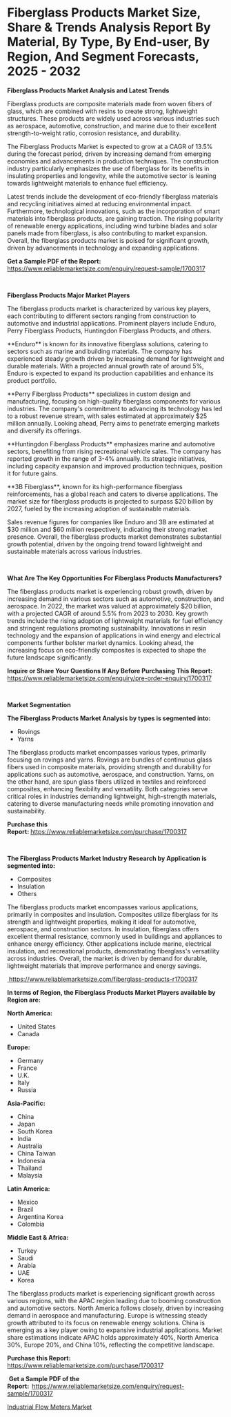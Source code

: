 <p><h1>Fiberglass Products Market Size, Share & Trends Analysis Report By Material, By Type, By End-user, By Region, And Segment Forecasts, 2025 - 2032</h1></p><p><strong>Fiberglass Products Market Analysis and Latest Trends</strong></p>
<p><p>Fiberglass products are composite materials made from woven fibers of glass, which are combined with resins to create strong, lightweight structures. These products are widely used across various industries such as aerospace, automotive, construction, and marine due to their excellent strength-to-weight ratio, corrosion resistance, and durability. </p><p>The Fiberglass Products Market is expected to grow at a CAGR of 13.5% during the forecast period, driven by increasing demand from emerging economies and advancements in production techniques. The construction industry particularly emphasizes the use of fiberglass for its benefits in insulating properties and longevity, while the automotive sector is leaning towards lightweight materials to enhance fuel efficiency. </p><p>Latest trends include the development of eco-friendly fiberglass materials and recycling initiatives aimed at reducing environmental impact. Furthermore, technological innovations, such as the incorporation of smart materials into fiberglass products, are gaining traction. The rising popularity of renewable energy applications, including wind turbine blades and solar panels made from fiberglass, is also contributing to market expansion. Overall, the fiberglass products market is poised for significant growth, driven by advancements in technology and expanding applications.</p></p>
<p><strong>Get a Sample PDF of the Report:&nbsp;</strong> <a href="https://www.reliablemarketsize.com/enquiry/request-sample/1700317?utm_campaign=1897&utm_medium=2&utm_source=Github&utm_content=ia&utm_term=09012025&utm_id=fiberglass-products">https://www.reliablemarketsize.com/enquiry/request-sample/1700317</a></p>
<p>&nbsp;</p>
<p><strong>Fiberglass Products Major Market Players</strong></p>
<p><p>The fiberglass products market is characterized by various key players, each contributing to different sectors ranging from construction to automotive and industrial applications. Prominent players include Enduro, Perry Fiberglass Products, Huntingdon Fiberglass Products, and others.</p><p>**Enduro** is known for its innovative fiberglass solutions, catering to sectors such as marine and building materials. The company has experienced steady growth driven by increasing demand for lightweight and durable materials. With a projected annual growth rate of around 5%, Enduro is expected to expand its production capabilities and enhance its product portfolio.</p><p>**Perry Fiberglass Products** specializes in custom design and manufacturing, focusing on high-quality fiberglass components for various industries. The company's commitment to advancing its technology has led to a robust revenue stream, with sales estimated at approximately $25 million annually. Looking ahead, Perry aims to penetrate emerging markets and diversify its offerings.</p><p>**Huntingdon Fiberglass Products** emphasizes marine and automotive sectors, benefiting from rising recreational vehicle sales. The company has reported growth in the range of 3-4% annually. Its strategic initiatives, including capacity expansion and improved production techniques, position it for future gains.</p><p>**3B Fiberglass**, known for its high-performance fiberglass reinforcements, has a global reach and caters to diverse applications. The market size for fiberglass products is projected to surpass $20 billion by 2027, fueled by the increasing adoption of sustainable materials.</p><p>Sales revenue figures for companies like Enduro and 3B are estimated at $30 million and $60 million respectively, indicating their strong market presence. Overall, the fiberglass products market demonstrates substantial growth potential, driven by the ongoing trend toward lightweight and sustainable materials across various industries.</p></p>
<p>&nbsp;</p>
<p><strong>What Are The Key Opportunities For Fiberglass Products Manufacturers?</strong></p>
<p><p>The fiberglass products market is experiencing robust growth, driven by increasing demand in various sectors such as automotive, construction, and aerospace. In 2022, the market was valued at approximately $20 billion, with a projected CAGR of around 5.5% from 2023 to 2030. Key growth trends include the rising adoption of lightweight materials for fuel efficiency and stringent regulations promoting sustainability. Innovations in resin technology and the expansion of applications in wind energy and electrical components further bolster market dynamics. Looking ahead, the increasing focus on eco-friendly composites is expected to shape the future landscape significantly.</p></p>
<p><strong>Inquire or Share Your Questions If Any Before Purchasing This Report:</strong> <a href="https://www.reliablemarketsize.com/enquiry/pre-order-enquiry/1700317?utm_campaign=1897&utm_medium=2&utm_source=Github&utm_content=ia&utm_term=09012025&utm_id=fiberglass-products">https://www.reliablemarketsize.com/enquiry/pre-order-enquiry/1700317</a></p>
<p>&nbsp;</p>
<p><strong>Market Segmentation</strong></p>
<p><strong>The Fiberglass Products Market Analysis by types is segmented into:</strong></p>
<p><ul><li>Rovings</li><li>Yarns</li></ul></p>
<p><p>The fiberglass products market encompasses various types, primarily focusing on rovings and yarns. Rovings are bundles of continuous glass fibers used in composite materials, providing strength and durability for applications such as automotive, aerospace, and construction. Yarns, on the other hand, are spun glass fibers utilized in textiles and reinforced composites, enhancing flexibility and versatility. Both categories serve critical roles in industries demanding lightweight, high-strength materials, catering to diverse manufacturing needs while promoting innovation and sustainability.</p></p>
<p><strong>Purchase this Report:&nbsp;</strong><a href="https://www.reliablemarketsize.com/purchase/1700317?utm_campaign=1897&utm_medium=2&utm_source=Github&utm_content=ia&utm_term=09012025&utm_id=fiberglass-products">https://www.reliablemarketsize.com/purchase/1700317</a></p>
<p>&nbsp;</p>
<p><strong>The Fiberglass Products Market Industry Research by Application is segmented into:</strong></p>
<p><ul><li>Composites</li><li>Insulation</li><li>Others</li></ul></p>
<p><p>The fiberglass products market encompasses various applications, primarily in composites and insulation. Composites utilize fiberglass for its strength and lightweight properties, making it ideal for automotive, aerospace, and construction sectors. In insulation, fiberglass offers excellent thermal resistance, commonly used in buildings and appliances to enhance energy efficiency. Other applications include marine, electrical insulation, and recreational products, demonstrating fiberglass's versatility across industries. Overall, the market is driven by demand for durable, lightweight materials that improve performance and energy savings.</p></p>
<p><a href="https://www.reliablemarketsize.com/fiberglass-products-r1700317?utm_campaign=1897&utm_medium=2&utm_source=Github&utm_content=ia&utm_term=09012025&utm_id=fiberglass-products">&nbsp;https://www.reliablemarketsize.com/fiberglass-products-r1700317</a></p>
<p><strong>In terms of Region, the Fiberglass Products Market Players available by Region are:</strong></p>
<p>
    <p> <strong> North America: </strong>
        <ul>
            <li>United States</li>
            <li>Canada</li>
        </ul>
        </p> 
    <p> <strong> Europe: </strong>
        <ul>
            <li>Germany</li>
            <li>France</li>
            <li>U.K.</li>
            <li>Italy</li>
            <li>Russia</li>
        </ul>
        </p> 
    <p> <strong> Asia-Pacific: </strong>
        <ul>
            <li>China</li>
            <li>Japan</li>
            <li>South Korea</li>
            <li>India</li>
            <li>Australia</li>
            <li>China Taiwan</li>
            <li>Indonesia</li>
            <li>Thailand</li>
            <li>Malaysia</li>
        </ul>
        </p> 
    <p> <strong> Latin America: </strong>
        <ul>
            <li>Mexico</li>
            <li>Brazil</li>
            <li>Argentina Korea</li>
            <li>Colombia</li>
        </ul>
        </p> 
    <p> <strong> Middle East & Africa: </strong>
        <ul>
            <li>Turkey</li>
            <li>Saudi</li>
            <li>Arabia</li>
            <li>UAE</li>
            <li>Korea</li>
        </ul>
    </p>
    </p>
<p><p>The fiberglass products market is experiencing significant growth across various regions, with the APAC region leading due to booming construction and automotive sectors. North America follows closely, driven by increasing demand in aerospace and manufacturing. Europe is witnessing steady growth attributed to its focus on renewable energy solutions. China is emerging as a key player owing to expansive industrial applications. Market share estimations indicate APAC holds approximately 40%, North America 30%, Europe 20%, and China 10%, reflecting the competitive landscape.</p></p>
<p><strong>Purchase this Report: </strong><a href="https://www.reliablemarketsize.com/purchase/1700317?utm_campaign=1897&utm_medium=2&utm_source=Github&utm_content=ia&utm_term=09012025&utm_id=fiberglass-products">https://www.reliablemarketsize.com/purchase/1700317</a></p>
<p>&nbsp;<strong>Get a Sample PDF of the Report:&nbsp;&nbsp;</strong><a href="https://www.reliablemarketsize.com/enquiry/request-sample/1700317?utm_campaign=1897&utm_medium=2&utm_source=Github&utm_content=ia&utm_term=09012025&utm_id=fiberglass-products">https://www.reliablemarketsize.com/enquiry/request-sample/1700317</a></p>
<p><strong></strong></p>
<p><p><a href="https://github.com/ChiragRP21/Market-Research-Report-List-7/blob/main/industrial-flow-meters-market.md?utm_campaign=1897&utm_medium=2&utm_source=Github&utm_content=ia&utm_term=09012025&utm_id=fiberglass-products">Industrial Flow Meters Market</a></p></p>